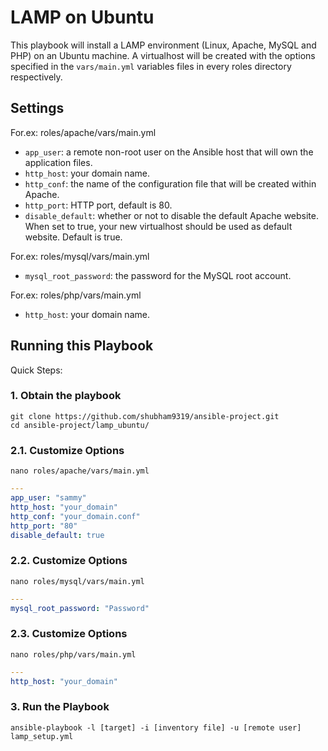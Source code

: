 # LAMP on Ubuntu

This playbook will install a LAMP environment (Linux, Apache, MySQL and PHP) on an Ubuntu machine. A virtualhost will be created with the options specified in the `vars/main.yml` variables files in every roles directory respectively.

## Settings
For.ex: roles/apache/vars/main.yml

- `app_user`: a remote non-root user on the Ansible host that will own the application files.
- `http_host`: your domain name.
- `http_conf`: the name of the configuration file that will be created within Apache.
- `http_port`: HTTP port, default is 80.
- `disable_default`: whether or not to disable the default Apache website. When set to true, your new virtualhost should be used as default website. Default is true.


For.ex: roles/mysql/vars/main.yml

- `mysql_root_password`: the password for the MySQL root account.

For.ex: roles/php/vars/main.yml

- `http_host`: your domain name.

## Running this Playbook

Quick Steps:

### 1. Obtain the playbook
```shell
git clone https://github.com/shubham9319/ansible-project.git
cd ansible-project/lamp_ubuntu/

```

### 2.1. Customize Options

```shell
nano roles/apache/vars/main.yml
```

```yml
---
app_user: "sammy"
http_host: "your_domain"
http_conf: "your_domain.conf"
http_port: "80"
disable_default: true
```

### 2.2. Customize Options

```shell
nano roles/mysql/vars/main.yml
```

```yml
---
mysql_root_password: "Password"
```

### 2.3. Customize Options

```shell
nano roles/php/vars/main.yml
```

```yml
---
http_host: "your_domain"
```

### 3. Run the Playbook

```command
ansible-playbook -l [target] -i [inventory file] -u [remote user] lamp_setup.yml
```
